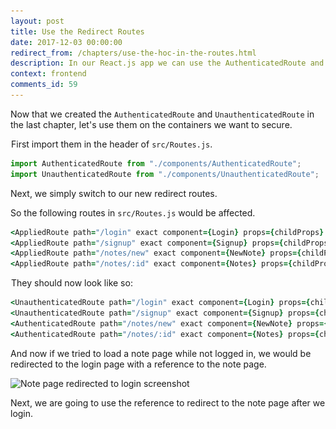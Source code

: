 ```yaml
---
layout: post
title: Use the Redirect Routes
date: 2017-12-03 00:00:00
redirect_from: /chapters/use-the-hoc-in-the-routes.html
description: In our React.js app we can use the AuthenticatedRoute and UnauthenticatedRoute in place of the Routes that we want secured. We’ll do this inside React Router v4’s Switch component.
context: frontend
comments_id: 59
---
```


Now that we created the `AuthenticatedRoute` and `UnauthenticatedRoute` in the last chapter, let's use them on the containers we want to secure.

<img class="code-marker" src="/assets/s.png" />First import them in the header of `src/Routes.js`.

``` javascript
import AuthenticatedRoute from "./components/AuthenticatedRoute";
import UnauthenticatedRoute from "./components/UnauthenticatedRoute";
```

Next, we simply switch to our new redirect routes.

So the following routes in `src/Routes.js` would be affected.

``` coffee
<AppliedRoute path="/login" exact component={Login} props={childProps} />
<AppliedRoute path="/signup" exact component={Signup} props={childProps} />
<AppliedRoute path="/notes/new" exact component={NewNote} props={childProps} />
<AppliedRoute path="/notes/:id" exact component={Notes} props={childProps} />
```

<img class="code-marker" src="/assets/s.png" />They should now look like so:

``` coffee
<UnauthenticatedRoute path="/login" exact component={Login} props={childProps} />
<UnauthenticatedRoute path="/signup" exact component={Signup} props={childProps} />
<AuthenticatedRoute path="/notes/new" exact component={NewNote} props={childProps} />
<AuthenticatedRoute path="/notes/:id" exact component={Notes} props={childProps} />
```

And now if we tried to load a note page while not logged in, we would be redirected to the login page with a reference to the note page.

![Note page redirected to login screenshot](/assets/listing-page-redirected-to-login.png)

Next, we are going to use the reference to redirect to the note page after we login.
